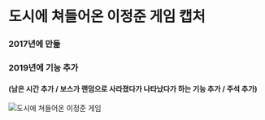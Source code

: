 # 도시에 쳐들어온 이정준 게임 캡처
### 2017년에 만듦
### 2019년에 기능 추가
#### (남은 시간 추가 / 보스가 랜덤으로 사라졌다가 나타났다가 하는 기능 추가 / 주석 추가)
![도시에 쳐들어온 이정준 게임](https://user-images.githubusercontent.com/43162525/58805283-bdb77a00-864e-11e9-84dd-8765f75264f7.JPG)
